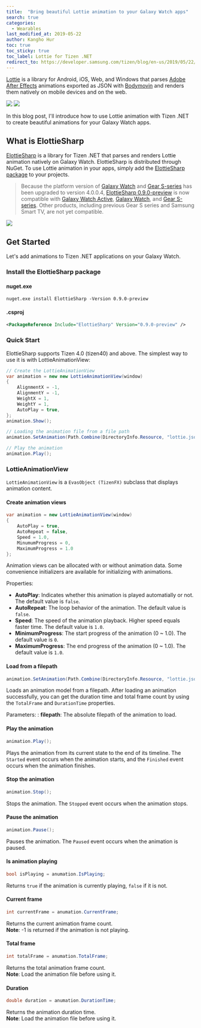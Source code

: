 ```yaml
---
title:  "Bring beautiful Lottie animation to your Galaxy Watch apps"
search: true
categories:
  - Wearables
last_modified_at: 2019-05-22
author: Kangho Hur
toc: true
toc_sticky: true
toc_label: Lottie for Tizen .NET
redirect_to: https://developer.samsung.com/tizen/blog/en-us/2019/05/22/bring-beautiful-lottie-animation-to-your-galaxy-watch-apps
---
```


[Lottie](https://github.com/airbnb/lottie) is a library for Android, iOS, Web, and Windows that parses [Adobe After Effects](http://www.adobe.com/products/aftereffects.html) animations exported as JSON with [Bodymovin](https://github.com/bodymovin/bodymovin) and renders them natively on mobile devices and on the web.

<img src="https://github.com/airbnb/lottie/raw/master/images/Introduction_00_sm.gif">
<img src="https://github.com/airbnb/lottie/raw/master/images/Introduction_01_sm.gif">

In this blog post, I'll introduce how to use Lottie animation with Tizen .NET to create beautiful animations for your Galaxy Watch apps.

## What is ElottieSharp

[ElottieSharp](https://github.com/TizenAPI/ElottieSharp) is a library for Tizen .NET that parses and renders Lottie animation natively on Galaxy Watch.
ElottieSharp is distributed through NuGet. To use Lottie animation in your apps, simply add the [ElottieSharp package](https://www.nuget.org/packages/ElottieSharp) to your projects.

> Because the platform version of [Galaxy Watch](https://www.samsung.com/global/galaxy/galaxy-watch/) and [Gear S-series](https://www.samsung.com/global/galaxy/gear-s3/) has been upgraded to version 4.0.0.4, [ElottieSharp 0.9.0-preview](https://www.nuget.org/packages/ElottieSharp/0.9.0-preview) is now compatible with  [Galaxy Watch Active](https://www.samsung.com/global/galaxy/galaxy-watch-active/), [Galaxy Watch](https://www.samsung.com/global/galaxy/galaxy-watch/), and [Gear S-series](https://www.samsung.com/global/galaxy/gear-s3/). Other products, including previous Gear S series and Samsung Smart TV, are not yet compatible.

<img src="https://user-images.githubusercontent.com/1029134/58157778-061c8280-7cb4-11e9-93ff-06a879949a06.gif">

## Get Started
Let's add animations to Tizen .NET applications on your Galaxy Watch.

### Install the ElottieSharp package
#### nuget.exe
```
nuget.exe install ElottieSharp -Version 0.9.0-preview
```
#### .csproj
```xml
<PackageReference Include="ElottieSharp" Version="0.9.0-preview" />
```

### Quick Start
ElottieSharp supports Tizen 4.0 (tizen40) and above.
The simplest way to use it is with LottieAnimationView:
```cs
// Create the LottieAnimationView
var animation = new new LottieAnimationView(window)
{
    AlignmentX = -1,
    AlignmentY = -1,
    WeightX = 1,
    WeightY = 1,
    AutoPlay = true,
};
animation.Show();

// Loading the animation file from a file path
animation.SetAnimation(Path.Combine(DirectoryInfo.Resource, "lottie.json"));

// Play the animation
animation.Play();
```

### LottieAnimationView
`LottieAnimationView` is a `EvasObject (TizenFX)` subclass that displays animation content.

#### Create animation views
```cs
var animation = new LottieAnimationView(window)
{
    AutoPlay = true,
    AutoRepeat = false,
    Speed = 1.0,
    MinumumProgress = 0,
    MaximumProgress = 1.0
};
```
Animation views can be allocated with or without animation data. Some convenience initializers are available for initializing with animations.

Properties:
- **AutoPlay**: Indicates whether this animation is played automatially or not. The default value is `false`.
- **AutoRepeat**: The loop behavior of the animation. The default value is `false`.
- **Speed**: The speed of the animation playback. Higher speed equals faster time. The default value is `1.0`.
- **MinimumProgress**: The start progress of the animation (0 ~ 1.0). The default value is `0`.
- **MaximumProgress**: The end progress of the animation (0 ~ 1.0). The default value is `1.0`.

#### Load from a filepath
```cs
animation.SetAnimation(Path.Combine(DirectoryInfo.Resource, "lottie.json"));
```
Loads an animation model from a filepath. After loading an animation successfully, you can get the duration time and total frame count by using the `TotalFrame` and `DurationTime` properties.

Parameters:
: **filepath**: The absolute filepath of the animation to load.


#### Play the animation
```cs
animation.Play();
```
Plays the animation from its current state to the end of its timeline. The `Started` event occurs when the animation starts, and the `Finished` event occurs when the animation finishes.

#### Stop the animation
```cs
animation.Stop();
```
Stops the animation. The `Stopped` event occurs when the animation stops.

#### Pause the animation
```cs
animation.Pause();
```
Pauses the animation. The `Paused` event occurs when the animation is paused.

#### Is animation playing
```cs
bool isPlaying = anumation.IsPlaying;
```
Returns `true` if the animation is currently playing, `false` if it is not.

#### Current frame
```cs
int currentFrame = anumation.CurrentFrame;
```
Returns the current animation frame count.<br/>
**Note**: -1 is returned if the animation is not playing.

#### Total frame
```cs
int totalFrame = anumation.TotalFrame;
```
Returns the total animation frame count.<br/>
**Note**: Load the animation file before using it.

#### Duration
```cs
double duration = anumation.DurationTime;
```
Returns the animation duration time.<br/>
**Note**: Load the animation file before using it.
